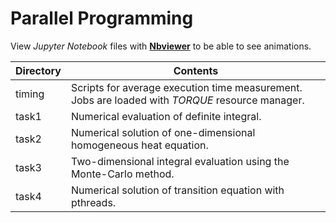 # Parallel Programming

View _Jupyter Notebook_ files with [__Nbviewer__](https://nbviewer.jupyter.org/github/alartum/parprog/tree/master/) to be able to see animations.

Directory | Contents
----------|---------
timing    | Scripts for average execution time measurement. Jobs are loaded with _TORQUE_ resource manager.  
task1     | Numerical evaluation of definite integral. 
task2     | Numerical solution of one-dimensional homogeneous heat equation.
task3     | Two-dimensional integral evaluation using the Monte-Carlo method. 
task4     | Numerical solution of transition equation with pthreads.
